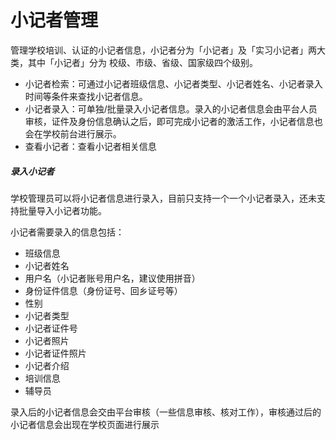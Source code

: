 # 小记者管理

管理学校培训、认证的小记者信息，小记者分为「小记者」及「实习小记者」两大类，其中「小记者」分为 校级、市级、省级、国家级四个级别。

- 小记者检索：可通过小记者班级信息、小记者类型、小记者姓名、小记者录入时间等条件来查找小记者信息。
- 小记者录入：可单独/批量录入小记者信息。录入的小记者信息会由平台人员审核，证件及身份信息确认之后，即可完成小记者的激活工作，小记者信息也会在学校前台进行展示。
- 查看小记者：查看小记者相关信息

##### 录入小记者

学校管理员可以将小记者信息进行录入，目前只支持一个一个小记者录入，还未支持批量导入小记者功能。

小记者需要录入的信息包括：

- 班级信息
- 小记者姓名
- 用户名（小记者账号用户名，建议使用拼音）
- 身份证件信息（身份证号、回乡证号等）
- 性别
- 小记者类型
- 小记者证件号
- 小记者照片
- 小记者证件照片
- 小记者介绍
- 培训信息
- 辅导员

录入后的小记者信息会交由平台审核（一些信息审核、核对工作），审核通过后的小记者信息会出现在学校页面进行展示
